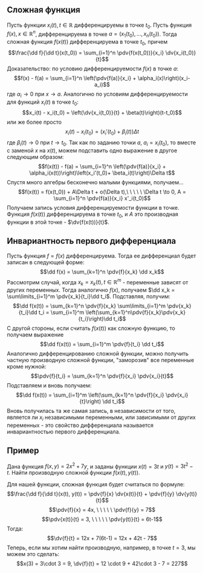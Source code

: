 ## Сложная функция
Пусть функции $x_i(t), t \in \mathbb R$ дифференцируемы в точке $t_0$. Пусть функция $f(x), x \in \mathbb R^n$, дифференцируема в точке $a = (x_1(t_0), \ldots, x_n(t_0))$. Тогда сложная функция $f(x(t))$ дифференцируема в точке $t_0$, причем
$$\frac{\dd f}{\dd t}(x(t_0)) = \sum_{i=1}^n \pdv{f(x(t_0))}{x_i} \dv{x_i(t_0)}{t}$$
Доказательство: по условию дифференцируемости $f(x)$ в точке $a$:
$$f(x) - f(a) = \sum_{i=1}^n \left(\pdv{f(a)}{x_i} + \alpha_i(x)\right)(x_i-a_i)$$
где $\alpha_i \to 0$ при $x \to a$. Аналогично по условиям дифференцируемости для функций $x_i(t)$ в точке $t_0$:
$$x_i(t) - x_i(t_0) = \left(\dv{x_i(t_0)}{t} + \beta(t)\right)(t-t_0)$$
или же более просто
$$x_i(t) - x_i(t_0) = \left(x_i'(t_0)+ \beta_i(t)\right)\Delta t$$
где $\beta_i(t) \to 0$ при $t \to t_0$. Так как по заданию точки $a$, $a_i = x_i(t_0$), то вместе с заменой $x$ на $x(t)$, можем подставить одно выражение в другое следующим образом:
$$f(x(t)) - f(a) = \sum_{i=1}^n \left(\pdv{f(a)}{x_i} + \alpha_i(x(t))\right)\left(x_i'(t_0)+ \beta_i(t)\right)\Delta t$$
Спустя много алгебры бесконечно малыми функциями, получаем...
$$f(x(t)) = f(x(t_0)) + A\Delta t + o(\Delta t),\ \ \ \ \  \Delta t \to 0, A = \sum_{i=1}^n \pdv{f(a)}{x_i} x'_i(t_0)$$
Получаем запись условия дифференцируемости функции в точке. Функция $f(x(t))$ дифференцируема в точке $t_0$, и $A$ это производная функции в этой точке - $\dv{f(x(t))}{t}$.

## Инвариантность первого дифференциала
Пусть функция $f = f(x)$ дифференцируема. Тогда ее дифференциал будет записан в следующей форме:
$$\dd f(x) = \sum_{k=1}^n \pdv{f}{x_k} \dd x_k$$
Рассмотрим случай, когда $x_k = x_k(t), t \in \mathbb R^m$ - переменные зависят от других переменных. Тогда аналогично $f(x)$, получаем $\dd x_k = \sum\limits_{i=1}^m \pdv{x_k}{t_i}\dd t_i$. Подставляя, получим:
$$\dd f(x(t)) = \sum_{k=1}^n \pdv{f}{x_k} \sum\limits_{i=1}^m \pdv{x_k}{t_i}\dd t_i = \sum_{i=1}^m \left(\sum_{k=1}^n\pdv{f}{x_k}\pdv{x_k}{t_i}\right)\dd t_i$$
С другой стороны, если считать $f(x(t))$ как сложную функцию, то получаем выражение
$$\dd f(x(t)) = \sum_{i=1}^m \pdv{f}{t_i} \dd t_i$$
Аналогично дифференцированию сложной функции, можно получить частную производную сложной функции, "заморозив" все переменные кроме нужной:
$$\pdv{f}{t_i} = \sum_{k=1}^n \pdv{f}{x_i} \pdv{x_i}{t}$$
Подставляем и вновь получаем:
$$\dd f(x(t)) = \sum_{i=1}^m \left(\sum_{k=1}^n \pdv{f}{x_i} \pdv{x_i}{t}\right) \dd t_i$$
Вновь получилась та же самая запись, в независимости от того, является ли $x_i$ независимыми переменными, или зависимыми от других переменных - это свойство дифференциала называется инвариантностью первого дифференциала.

## Пример
Дана функция $f(x,y) = 2x^2 + 7y$, и заданы функции $x(t) = 3t$ и $y(t) = 3t^2 - t$. Найти производную сложной функции $f(x(t), y(t))$.

Для нашей функции, сложная функция будет считаться по формуле:
$$\frac{\dd f}{\dd t}(x(t), y(t)) = \pdv{f}{x} \dv{x(t)}{t} + \pdv{f}{y} \dv{y(t)}{t}$$
$$\pdv{f}{x} = 4x, \ \ \ \ \ \pdv{f}{y} = 7$$
$$\pdv{x(t)}{t} = 3, \ \ \ \ \ \pdv{y(t)}{t} = 6t-1$$
Тогда:
$$\dv{f}{t} = 12x + 7(6t-1) = 12x + 42t - 7$$
Теперь, если мы хотим найти производную, например, в точке $t=3$, мы можем это сделать:
$$x(3) = 3\cdot 3 = 9, \dv{f}{t} = 12 \cdot 9 + 42\cdot 3 - 7 = 227$$

